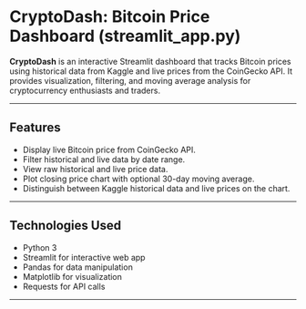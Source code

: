 # CryptoDash: Bitcoin Price Dashboard (streamlit_app.py)

**CryptoDash** is an interactive Streamlit dashboard that tracks Bitcoin prices using historical data from Kaggle and live prices from the CoinGecko API. It provides visualization, filtering, and moving average analysis for cryptocurrency enthusiasts and traders.

---

## Features
-  Display live Bitcoin price from CoinGecko API.
-  Filter historical and live data by date range.
-  View raw historical and live price data.
-  Plot closing price chart with optional 30-day moving average.
-  Distinguish between Kaggle historical data and live prices on the chart.

---

## Technologies Used
- Python 3
- Streamlit for interactive web app
- Pandas for data manipulation
- Matplotlib for visualization
- Requests for API calls

---
